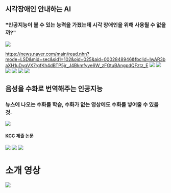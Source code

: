 ## 시각장애인 안내하는 AI
### "인공지능이 볼 수 있는 능력을 가졌는데 시각 장애인을 위해 사용될 수 없을까?"
![](images/walk.gif)

https://news.naver.com/main/read.nhn?mode=LSD&mid=sec&sid1=102&oid=025&aid=0002848946&fbclid=IwAR3baXH1uDyqVX7rgfKh4dBTP5jr_J4Bkmfyye6W_zFGtuBAngpdQFztz_E
![](images/walk-1.png)
![](images/walk-2.png)
![](images/walk-3.png)
![](images/walk-4.png)
![](images/walk-5.png)
![](images/walk-6.jpg)

## 음성을 수화로 번역해주는 인공지능
### 뉴스에 나오는 수화를 학습, 수화가 없는 영상에도 수화를 넣어줄 수 있을 것.
![](images/sign.gif)

#### KCC 제출 논문
![](images/speech-to-signlang-1.png)
![](images/speech-to-signlang-2.png)
![](images/speech-to-signlang-3.png)

# 소개 영상
![](https://youtu.be/8kVJdV7qmNc)
